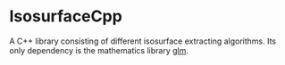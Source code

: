 # IsosurfaceCpp

A C++ library consisting of different isosurface extracting algorithms.
Its only dependency is the mathematics library [glm](https://glm.g-truc.net/0.9.9/).

